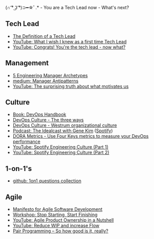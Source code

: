 (∩ ͡° ͜ʖ ͡°)⊃━☆ﾟ.* - You are a Tech Lead now - What's next?

## Tech Lead
* [The Definition of a Tech Lead](https://www.patkua.com/blog/the-definition-of-a-tech-lead/)
* [YouTube: What I wish I knew as a first time Tech Lead](https://www.youtube.com/watch?v=CjgWwmBW-bc)
* [YouTube: Congrats! You're the tech lead - now what?](https://www.youtube.com/watch?v=FcyD85z3JSI)

## Management
* [5 Engineering Manager Archetypes](https://www.patkua.com/blog/5-engineering-manager-archetypes/)
* [medium: Manager Antipatterns](https://medium.com/@hashbrown/how-to-fail-as-a-new-engineering-manager-30b5fb617a)
* [YouTube: The surprising truth about what motivates us](https://www.youtube.com/watch?v=u6XAPnuFjJc)

## Culture
* [Book: DevOps Handbook](https://www.amazon.de/Devops-Handbook-World-class-Reliability-Organizations/dp/1950508404/)
* [DevOps Culture - The three ways](https://blog.sonatype.com/principle-based-devops-frameworks-three-ways)
* [DevOps Culture - Westrum organizational culture](https://cloud.google.com/architecture/devops/devops-culture-westrum-organizational-culture)
* [Podcast: The Idealcast with Gene Kim](https://itrevolution.com/the-idealcast-podcast/) ([Spotify](https://open.spotify.com/show/3pHZM8poUN4GMXGJ2Kq76s))
* [DORA Metrics - Use Four Keys metrics to measure your DevOps performance](https://cloud.google.com/blog/products/devops-sre/using-the-four-keys-to-measure-your-devops-performance)
* [YouTube: Spotify Engineering Culture (Part 1)](https://www.youtube.com/watch?v=Yvfz4HGtoPc)
* [YouTube: Spotify Engineering Culture (Part 2)](https://www.youtube.com/watch?v=vOt4BbWLWQw)

## 1-on-1's
* [github: 1on1 questions collection](https://github.com/VGraupera/1on1-questions)

## Agile
* [Manifesto for Agile Software Development](https://agilemanifesto.org/)
* [Workshop: Stop Starting, Start Finishing](https://blog.crisp.se/wp-content/uploads/2013/03/Stop-Starting-Start-Finishing.pdf)
* [YouTube: Agile Product Ownership in a Nutshell](https://www.youtube.com/watch?v=502ILHjX9EE)
* [YouTube: Reduce WIP and increase Flow](https://www.youtube.com/watch?v=Yqi9Gwt-OEA)
* [Pair Programming – So how good is it, really?](https://raygun.com/blog/how-good-is-pair-programming-really/)
